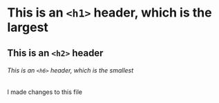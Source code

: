 # This is an `<h1>` header, which is the largest
## This is an `<h2>` header
###### This is an `<h6>` header, which is the smallest





I made changes to this file

